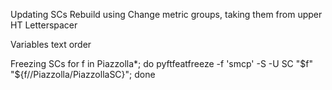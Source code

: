 Updating SCs
    Rebuild using
    Change metric groups, taking them from upper
    HT Letterspacer

Variables text order


Freezing SCs
for f in Piazzolla*; do pyftfeatfreeze -f 'smcp' -S -U SC "$f" "${f//Piazzolla/PiazzollaSC}"; done